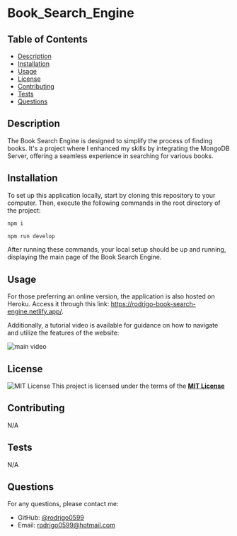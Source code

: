 # Book_Search_Engine

## Table of Contents

- [Description](#description)
- [Installation](#installation)
- [Usage](#usage)
- [License](#license)
- [Contributing](#contributing)
- [Tests](#tests)
- [Questions](#questions)

## Description

The Book Search Engine is designed to simplify the process of finding books. It's a project where I enhanced my skills by integrating the MongoDB Server, offering a seamless experience in searching for various books.

## Installation

To set up this application locally, start by cloning this repository to your computer. Then, execute the following commands in the root directory of the project:

```bash
npm i
```

```bash
npm run develop
```

After running these commands, your local setup should be up and running, displaying the main page of the Book Search Engine.

## Usage

For those preferring an online version, the application is also hosted on Heroku. Access it through this link: https://rodrigo-book-search-engine.netlify.app/.

Additionally, a tutorial video is available for guidance on how to navigate and utilize the features of the website:

![main video](../Develop/client/src/assets/book-searh.gif)

## License

![MIT License](https://img.shields.io/badge/License-MIT-yellow.svg)
This project is licensed under the terms of the **[MIT License](https://opensource.org/licenses/MIT)**

## Contributing

N/A

## Tests

N/A

## Questions

For any questions, please contact me:

- GitHub: [@rodrigo0599](https://github.com/rodrigo0599)
- Email: rodrigo0599@hotmail.com
